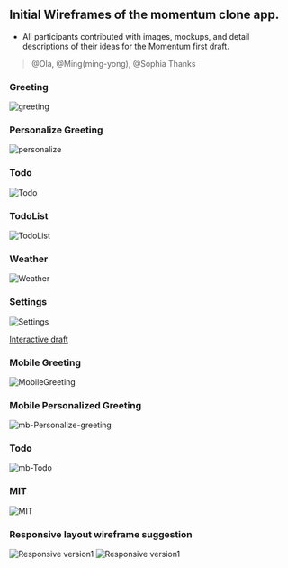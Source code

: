 ## Initial Wireframes of the momentum clone app.

* All participants contributed with images, mockups, and detail descriptions of their ideas
for the Momentum first draft.
> @Ola, @Ming(ming-yong), @Sophia Thanks

### Greeting
![greeting](./assets/greeting.PNG)

### Personalize Greeting
![personalize](./assets/greetingName.PNG)

### Todo
![Todo](./assets/Todo.PNG)

### TodoList
![TodoList](./assets/TodoList.PNG)

### Weather
![Weather](./assets/weather.PNG)

### Settings
![Settings](./assets/Settings.PNG)


[Interactive draft](https://xd.adobe.com/view/790359b1-a35f-4e23-71b4-b6e6bdc37df9-0f32/)

### Mobile Greeting
![MobileGreeting](./assets/mobile-greeting.PNG)

### Mobile Personalized Greeting
![mb-Personalize-greeting](./assets/mb-Personalize-greeting.PNG)

### Todo
![mb-Todo](./assets/mb-Todo.PNG)

### MIT
![MIT](./assets/mb-MIT.PNG)

### Responsive layout wireframe suggestion
![Responsive version1](./assets/wireframe_responsive_v1.PNG)
![Responsive version1](./assets/wireframe_responsive_v2.PNG)